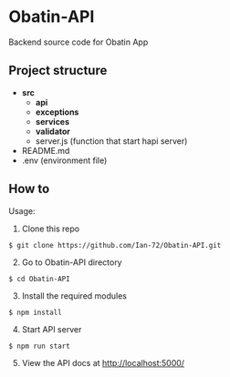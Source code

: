 # Obatin-API
Backend source code for Obatin App

## Project structure 

* **src**
  * **api**
  * **exceptions**
  * **services**
  * **validator**
  * server.js (function that start hapi server)
* README.md
* .env (environment file)

## How to

Usage: 
1) Clone this repo
```
$ git clone https://github.com/Ian-72/Obatin-API.git
```

2) Go to Obatin-API directory
```
$ cd Obatin-API
```

3) Install the required modules
```
$ npm install
```

4) Start API server
```
$ npm run start
```

5) View the API docs at
[http://localhost:5000/](http://localhost:5000/)
